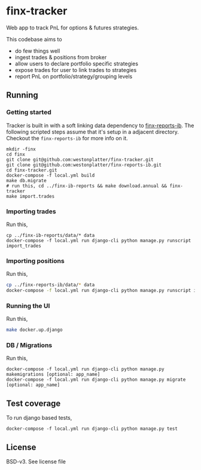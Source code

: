 # finx-tracker
Web app to track PnL for options & futures strategies.

This codebase aims to 
- do few things well
- ingest trades & positions from broker
- allow users to declare portfolio specific strategies
- expose trades for user to link trades to strategies
- report PnL on portfolio/strategy/grouping levels

## Running

### Getting started
Tracker is built in with a soft linking data dependency to [finx-reports-ib](https://github.com/westonplatter/finx-reports-ib). The following scripted steps assume that it's setup in a adjacent directory. Checkout the `finx-reports-ib` for more info on it.

```
mkdir -finx 
cd finx
git clone git@github.com:westonplatter/finx-tracker.git
git clone git@github.com:westonplatter/finx-reports-ib.git
cd finx-tracker.git
docker-compose -f local.yml build
make db.migrate
# run this, cd ../finx-ib-reports && make download.annual && finx-tracker
make import.trades
```

### Importing trades
Run this,
```
cp ../finx-ib-reports/data/* data
docker-compose -f local.yml run django-cli python manage.py runscript import_trades
```

### Importing positions
Run this,

```bash
cp ../finx-reports-ib/data/* data
docker-compose -f local.yml run django-cli python manage.py runscript import_positions
```

### Running the UI
Run this,

```bash
make docker.up.django
```



### DB / Migrations 
Run this,
```
docker-compose -f local.yml run django-cli python manage.py makemigrations [optional: app_name]
docker-compose -f local.yml run django-cli python manage.py migrate [optional: app_name]
```

## Test coverage
To run django based tests,
```
docker-compose -f local.yml run django-cli python manage.py test
```

## License
BSD-v3. See license file
